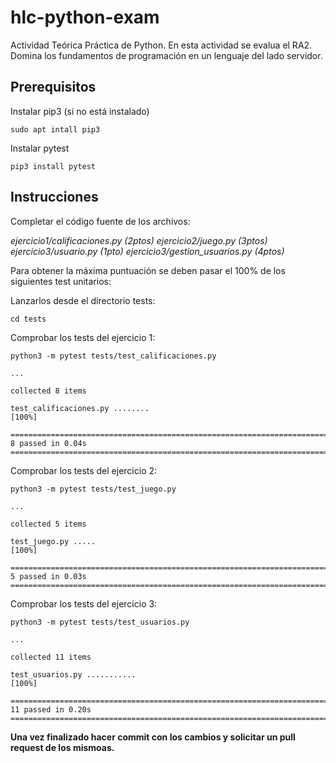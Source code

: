 # hlc-python-exam

Actividad Teórica Práctica de Python. En esta actividad se evalua el RA2. Domina los fundamentos de programación en un lenguaje del lado servidor.


## Prerequisitos
Instalar pip3 (si no está instalado)
```
sudo apt intall pip3 
```

Instalar pytest
```
pip3 install pytest 
```

## Instrucciones 

Completar el código fuente de los archivos:

*ejercicio1/calificaciones.py   (2ptos)*
*ejercicio2/juego.py 			(3ptos)*
*ejercicio3/usuario.py          (1pto)*
*ejercicio3/gestion_usuarios.py (4ptos)*

Para obtener la máxima puntuación se deben pasar el 100% de los siguientes test unitarios:

Lanzarlos desde el directorio tests:
```
cd tests
```

Comprobar los tests del ejercicio 1:

```
python3 -m pytest tests/test_calificaciones.py

...

collected 8 items                                                                                                                                                         

test_calificaciones.py ........                                                                                                                                     [100%]

============================================================================ 8 passed in 0.04s ============================================================================

```
Comprobar los tests del ejercicio 2:

```
python3 -m pytest tests/test_juego.py

...

collected 5 items                                                                                                                                                         

test_juego.py .....                                                                                                                                                 [100%]

============================================================================ 5 passed in 0.03s ============================================================================

```

Comprobar los tests del ejercicio 3:

```
python3 -m pytest tests/test_usuarios.py

...

collected 11 items                                                                                                                                                        

test_usuarios.py ...........                                                                                                                                        [100%]

=========================================================================== 11 passed in 0.20s ============================================================================

```


**Una vez finalizado hacer commit con los cambios y solicitar un pull request de los mismoas.**

